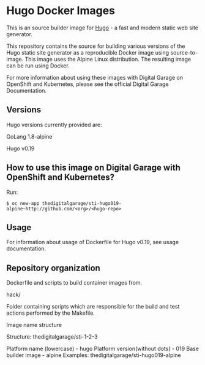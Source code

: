 # Hugo Docker Images

This is an source builder image for [Hugo](http://www.gohugo.io) - a fast and modern static web site generator.

This repository contains the source for building various versions of the Hugo static site generator as a reproducible Docker image using source-to-image. This image uses the Alpine Linux distribution. The resulting image can be run using Docker.

For more information about using these images with Digital Garage on OpenShift and Kubernetes, please see the official Digital Garage Documentation.

## Versions

Hugo versions currently provided are:

GoLang 1.8-alpine

Hugo v0.19

## How to use this image on Digital Garage with OpenShift and Kubernetes?

Run:

```
$ oc new-app thedigitalgarage/sti-hugo019-alpine~http://github.com/<org>/<hugo-repo>
```

## Usage

For information about usage of Dockerfile for Hugo v0.19, see usage documentation.

## Repository organization

<hugo-version>

Dockerfile and scripts to build container images from.

hack/

Folder containing scripts which are responsible for the build and test actions performed by the Makefile.

Image name structure

Structure: thedigitalgarage/sti-1-2-3

Platform name (lowercase) - hugo
Platform version(without dots) - 019
Base builder image - alpine
Examples: thedigitalgarage/sti-hugo019-alpine

